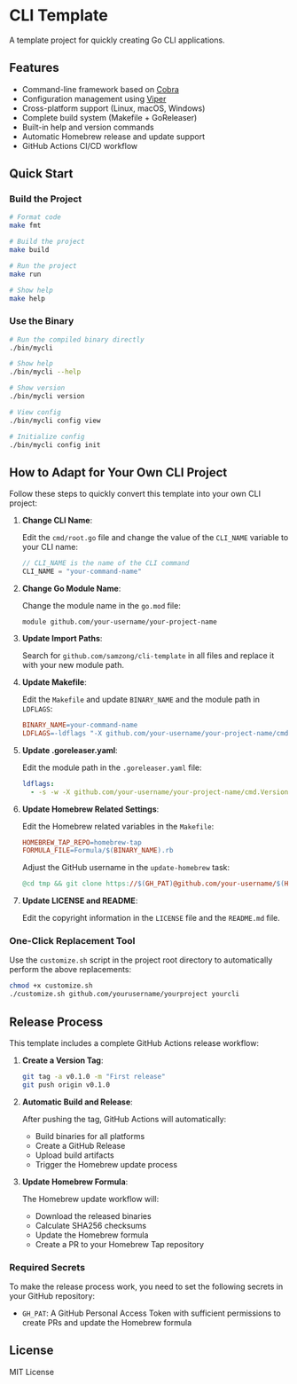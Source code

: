 # CLI Template

A template project for quickly creating Go CLI applications.

## Features

- Command-line framework based on [Cobra](https://github.com/spf13/cobra)
- Configuration management using [Viper](https://github.com/spf13/viper)
- Cross-platform support (Linux, macOS, Windows)
- Complete build system (Makefile + GoReleaser)
- Built-in help and version commands
- Automatic Homebrew release and update support
- GitHub Actions CI/CD workflow

## Quick Start

### Build the Project

```bash
# Format code
make fmt

# Build the project
make build

# Run the project
make run

# Show help
make help
```

### Use the Binary

```bash
# Run the compiled binary directly
./bin/mycli

# Show help
./bin/mycli --help

# Show version
./bin/mycli version

# View config
./bin/mycli config view

# Initialize config
./bin/mycli config init
```

## How to Adapt for Your Own CLI Project

Follow these steps to quickly convert this template into your own CLI project:

1. **Change CLI Name**:

   Edit the `cmd/root.go` file and change the value of the `CLI_NAME` variable to your CLI name:

   ```go
   // CLI_NAME is the name of the CLI command
   CLI_NAME = "your-command-name"
   ```

2. **Change Go Module Name**:

   Change the module name in the `go.mod` file:

   ```
   module github.com/your-username/your-project-name
   ```

3. **Update Import Paths**:

   Search for `github.com/samzong/cli-template` in all files and replace it with your new module path.

4. **Update Makefile**:

   Edit the `Makefile` and update `BINARY_NAME` and the module path in `LDFLAGS`:

   ```makefile
   BINARY_NAME=your-command-name
   LDFLAGS=-ldflags "-X github.com/your-username/your-project-name/cmd.Version=$(VERSION) -X 'github.com/your-username/your-project-name/cmd.BuildTime=$(BUILDTIME)'"
   ```

5. **Update .goreleaser.yaml**:

   Edit the module path in the `.goreleaser.yaml` file:

   ```yaml
   ldflags:
     - -s -w -X github.com/your-username/your-project-name/cmd.Version={{.Version}} -X github.com/your-username/your-project-name/cmd.BuildTime={{.Date}}
   ```

6. **Update Homebrew Related Settings**:

   Edit the Homebrew related variables in the `Makefile`:

   ```makefile
   HOMEBREW_TAP_REPO=homebrew-tap
   FORMULA_FILE=Formula/$(BINARY_NAME).rb
   ```

   Adjust the GitHub username in the `update-homebrew` task:

   ```makefile
   @cd tmp && git clone https://$(GH_PAT)@github.com/your-username/$(HOMEBREW_TAP_REPO).git
   ```

7. **Update LICENSE and README**:

   Edit the copyright information in the `LICENSE` file and the `README.md` file.

### One-Click Replacement Tool

Use the `customize.sh` script in the project root directory to automatically perform the above replacements:

```bash
chmod +x customize.sh
./customize.sh github.com/yourusername/yourproject yourcli
```

## Release Process

This template includes a complete GitHub Actions release workflow:

1. **Create a Version Tag**:

   ```bash
   git tag -a v0.1.0 -m "First release"
   git push origin v0.1.0
   ```

2. **Automatic Build and Release**:

   After pushing the tag, GitHub Actions will automatically:

   - Build binaries for all platforms
   - Create a GitHub Release
   - Upload build artifacts
   - Trigger the Homebrew update process

3. **Update Homebrew Formula**:

   The Homebrew update workflow will:

   - Download the released binaries
   - Calculate SHA256 checksums
   - Update the Homebrew formula
   - Create a PR to your Homebrew Tap repository

### Required Secrets

To make the release process work, you need to set the following secrets in your GitHub repository:

- `GH_PAT`: A GitHub Personal Access Token with sufficient permissions to create PRs and update the Homebrew formula

## License

MIT License
